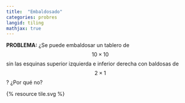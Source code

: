 ```yaml
---
title:  "Embaldosado"
categories: probres
langid: tiling
mathjax: true
---
```


<b>PROBLEMA:</b> ¿Se puede embaldosar un tablero de $$10\times 10$$ sin las esquinas superior izquierda e inferior derecha con baldosas de $$2\times 1$$? ¿Por qué no?

{% resource tile.svg %}